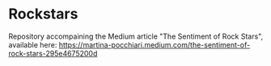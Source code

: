 # Rockstars
Repository accompaining the Medium article "The Sentiment of Rock Stars", available here: https://martina-pocchiari.medium.com/the-sentiment-of-rock-stars-295e4675200d
